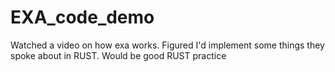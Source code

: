 # EXA_code_demo
Watched a video on how exa works. Figured I'd implement some things they spoke about in RUST. Would be good RUST practice
